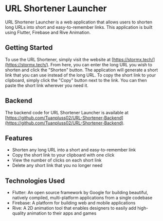 # URL Shortener Launcher
URL Shortener Launcher is a web application that allows users to shorten long URLs into short and easy-to-remember links. This application is built using Flutter, Firebase and Rive Animation.

## Getting Started
To use the URL Shortener, simply visit the website at [https://stormx.tech/](https://stormx.tech/). From here, you can enter the long URL you wish to shorten and click the "Shorten" button. The application will generate a short link that you can use instead of the long URL.
To copy the short link to your clipboard, simply click the "Copy" button next to the link. You can then paste the short link wherever you need it.

## Backend
The backend code for URL Shortener Launcher is available at [https://github.com/Tuanpluss02/URL-Shortener-Backend](https://github.com/Tuanpluss02/URL-Shortener-Backend).

## Features
- Shorten any long URL into a short and easy-to-remember link
- Copy the short link to your clipboard with one click
- View the number of clicks on each short link
- Delete any short link that you no longer need

## Technologies Used
- Flutter: An open source framework by Google for building beautiful, natively compiled, multi-platform applications from a single codebase
- Firebase: A platform for building web and mobile applications
- Rive: A 2D animation tool that enables designers to easily add high-quality animation to their apps and games

